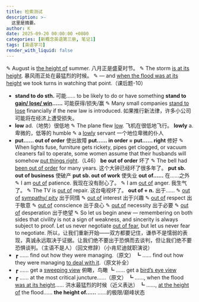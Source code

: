 ```yaml
---
title: 检索测试
description: >-
  这里是摘要。
author: K
date: 2025-09-20 00:00:00 +0800
categories: [新概念英语第三册, 笔记1]
tags: [英语学习]
render_with_liquid: false
---
```




✎ August is <u>the height of</u> summer. 八月正是盛夏时节。
✎ The storm <u>is at its height</u>. 暴风雨正处在最猛烈的时候。
✎ — and <u>when the flood was at its height</u> we took turns in watching that point.（课后题-10）


+ **stand to do sth.** 可能…… to be likely to do or have something
  **stand to <u>gain/ lose/ win</u>……** 可能获得/损失/赢
  ✎ Many small companies <u>stand to lose</u> financially if the new law is introduced. 如果推行新法律，许多小公司可能将在经济上遭受损失。
+ **low** ad.（地势）很低地
  ✎ The plane flew <u>low</u>. 飞机在很低地飞行。
  **lowly** a. 卑微的，低等的 humble
  ✎ a <u>lowly</u> servant 一个地位卑微的仆人
+ **put…… out of order** 使出故障
  **put…… in order = put…… right** 修好
  ✎ When lights fuse, furniture gets rickety, pipes get clogged, or vacuum cleaners fail to operate, some women assume that their husbands will somehow <u>put things right</u>.（L46）
  **be out of order** 坏了
  ✎ The bell had <u>been out of order</u> for many years. 这个大钟已经坏了很多年了。
  **put sb. out of business** 使破产
  **put sb. out of work** 使失业
  **out of……** 在……之外
  ✎ I am <u>out of</u> patience. 我现在没有耐心了。
  ✎ I am <u>out of</u> anger. 我生气了。
  ✎ The TV is <u>out of</u> repair. 这台电视坏了。
  **out of + n.** 出于……
  ✎ <u>out of</u> <u>sympathy/ pity</u> 出于同情
  ✎ <u>out of</u> interest 出于兴趣
  ✎ <u>out of</u> respect 出于敬意
  ✎ <u>out of</u> conscience 出于良心
  ✎ <u>out of</u> necessity 出于必要
  ✎ <u>out of</u> desperation 出于绝望
  ✎ So let us begin anew — remembering on both sides that civility is not a sign of weakness, and sincerity is always subject to proof. Let us never negotiate <u>out of fear</u>, but let us never fear to negotiate.
  所以，让我们重新开始——双方都要记住，谦恭不是懦弱的表现，真诚永远取决于证据。让我们绝不要出于恐惧而去谈判，但让我们绝不要恐惧谈判。（主语不是人）（回文修辞）（小肯尼迪就职演说）
+ ┏ …… find out how they were managing.（原文）
  ┗ …… find out how they were managing <u>to deal with it</u>.（原文补全）
+ ┏ …… get a <u>sweeping view</u> 俯瞰，鸟瞰
  ┗ …… get a <u>bird’s eye view</u>
+ ┏ …… at the most critical juncture……（原文）
  ┗ ……, when the flood <u>was at its height</u>…… 洪水最猛烈的时候（近义表达）
  ┗ ……, <u>at the height of</u> the flood……
  **the height of……** ……的极限/巅峰状态




